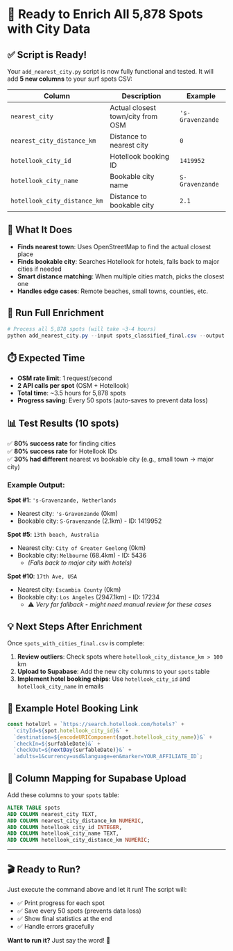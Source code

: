 # 🏨 Ready to Enrich All 5,878 Spots with City Data

## ✅ Script is Ready!

Your `add_nearest_city.py` script is now fully functional and tested. It will add **5 new columns** to your surf spots CSV:

| Column | Description | Example |
|--------|-------------|---------|
| `nearest_city` | Actual closest town/city from OSM | `'s-Gravenzande` |
| `nearest_city_distance_km` | Distance to nearest city | `0` |
| `hotellook_city_id` | Hotellook booking ID | `1419952` |
| `hotellook_city_name` | Bookable city name | `S-Gravenzande` |
| `hotellook_city_distance_km` | Distance to bookable city | `2.1` |

## 🎯 What It Does

- **Finds nearest town**: Uses OpenStreetMap to find the actual closest place
- **Finds bookable city**: Searches Hotellook for hotels, falls back to major cities if needed
- **Smart distance matching**: When multiple cities match, picks the closest one
- **Handles edge cases**: Remote beaches, small towns, counties, etc.

## 🚀 Run Full Enrichment

```powershell
# Process all 5,878 spots (will take ~3-4 hours)
python add_nearest_city.py --input spots_classified_final.csv --output spots_with_cities_final.csv
```

## ⏱️ Expected Time

- **OSM rate limit**: 1 request/second
- **2 API calls per spot** (OSM + Hotellook)
- **Total time**: ~3.5 hours for 5,878 spots
- **Progress saving**: Every 50 spots (auto-saves to prevent data loss)

## 📊 Test Results (10 spots)

✅ **80% success rate** for finding cities  
✅ **80% success rate** for Hotellook IDs  
✅ **30% had different** nearest vs bookable city (e.g., small town → major city)

### Example Output:

**Spot #1**: `'s-Gravenzande, Netherlands`
- Nearest city: `'s-Gravenzande` (0km)
- Bookable city: `S-Gravenzande` (2.1km) - ID: 1419952

**Spot #5**: `13th beach, Australia`
- Nearest city: `City of Greater Geelong` (0km)
- Bookable city: `Melbourne` (68.4km) - ID: 5436
  - _(Falls back to major city with hotels)_

**Spot #10**: `17th Ave, USA`
- Nearest city: `Escambia County` (0km)
- Bookable city: `Los Angeles` (2947.1km) - ID: 17234
  - ⚠️ _Very far fallback - might need manual review for these cases_

## 💡 Next Steps After Enrichment

Once `spots_with_cities_final.csv` is complete:

1. **Review outliers**: Check spots where `hotellook_city_distance_km > 100` km
2. **Upload to Supabase**: Add the new city columns to your `spots` table
3. **Implement hotel booking chips**: Use `hotellook_city_id` and `hotellook_city_name` in emails

## 🔗 Example Hotel Booking Link

```javascript
const hotelUrl = `https://search.hotellook.com/hotels?` +
  `cityId=${spot.hotellook_city_id}&` +
  `destination=${encodeURIComponent(spot.hotellook_city_name)}&` +
  `checkIn=${surfableDate}&` +
  `checkOut=${nextDay(surfableDate)}&` +
  `adults=1&currency=usd&language=en&marker=YOUR_AFFILIATE_ID`;
```

## 📝 Column Mapping for Supabase Upload

Add these columns to your `spots` table:

```sql
ALTER TABLE spots 
ADD COLUMN nearest_city TEXT,
ADD COLUMN nearest_city_distance_km NUMERIC,
ADD COLUMN hotellook_city_id INTEGER,
ADD COLUMN hotellook_city_name TEXT,
ADD COLUMN hotellook_city_distance_km NUMERIC;
```

---

## 🎬 Ready to Run?

Just execute the command above and let it run! The script will:
- ✅ Print progress for each spot
- ✅ Save every 50 spots (prevents data loss)
- ✅ Show final statistics at the end
- ✅ Handle errors gracefully

**Want to run it?** Just say the word! 🌊



